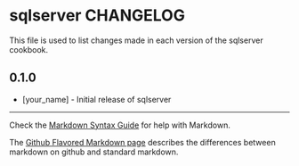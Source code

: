 sqlserver CHANGELOG
================

This file is used to list changes made in each version of the sqlserver cookbook.

0.1.0
-----
- [your_name] - Initial release of sqlserver

- - -
Check the [Markdown Syntax Guide](http://daringfireball.net/projects/markdown/syntax) for help with Markdown.

The [Github Flavored Markdown page](http://github.github.com/github-flavored-markdown/) describes the differences between markdown on github and standard markdown.
